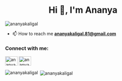 <h1 align="center">Hi 👋, I'm Ananya</h1>
<p align="left"> <img src="https://komarev.com/ghpvc/?username=ananyakaligal&label=Profile%20views&color=0e75b6&style=flat" alt="ananyakaligal" /> </p>

- 📫 How to reach me **ananyakaligal.81@gmail.com**

<h3 align="left">Connect with me:</h3>
<p align="left">
<a href="https://linkedin.com/in/ananya-sriramareddy-kaligal" target="blank"><img align="center" src="https://raw.githubusercontent.com/rahuldkjain/github-profile-readme-generator/master/src/images/icons/Social/linked-in-alt.svg" alt="ananya-sriramareddy-kaligal-42b98b264" height="30" width="40" /></a>
<a href="https://instagram.com/ananya.kaligal" target="blank"><img align="center" src="https://raw.githubusercontent.com/rahuldkjain/github-profile-readme-generator/master/src/images/icons/Social/instagram.svg" alt="ananya.kaligal" height="30" width="40" /></a>
</p>

<p><img align="left" src="https://github-readme-stats.vercel.app/api/top-langs?username=ananyakaligal&show_icons=true&locale=en&layout=compact" alt="ananyakaligal" /></p>

<p>&nbsp;<img align="center" src="https://github-readme-stats.vercel.app/api?username=ananyakaligal&show_icons=true&locale=en" alt="ananyakaligal" /></p>
